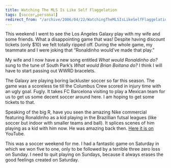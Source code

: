 ```yaml
---
title: Watching The MLS Is Like Self Flaggelation
tags: [soccer,personal]
redirect_from: "/archive/2006/04/22/WatchingTheMLSIsLikeSelfFlaggelation.aspx/"
---
```


This weekend I went to see the Los Angeles Galaxy play with my wife and
some friends. What a disappointing game that was! Despite having
discount tickets (only $10) we felt totally ripped off. During the
whole game, my teammate and I were joking that “Ronaldinho would’ve made
that play.”

My wife and I now have a new song entitled *What would Ronaldinho do?*
sung to the tune of South Park’s *What would Brian Boitana do?* I think
I will have to start passing out WWRD bracelets.

The Galaxy are playing boring lackluster soccer so far this season. The
game was a scoreless tie till the Columbus Crew scored in injury time
with an ugly goal. Fugly. It takes FC Barcelona visiting to play a
Mexican team for us to get us some decent soccer around here. I am
hoping to get some tickets to that.

Speaking of the big R, have you seen the amazing Nike commercial
featuring Ronaldinho as a kid playing in the Brazillian futsal leagues
(like soccer but indoor with smaller teams and ball). It splices scenes
of him playing as a kid with him now. He was amazing back then. [Here it
is
on](http://youtube.com/watch?v=3PGzrfE8rJg "Ronaldinho Nike Commercial")
YouTube.

This was a soccer weekend for me. I had a fantastic game on Saturday in
which we won five to one, only to be followed by a terrible three zero
loss on Sunday. I need to quit playing on Sundays, because it always
erases the good feelings created on Saturday.


